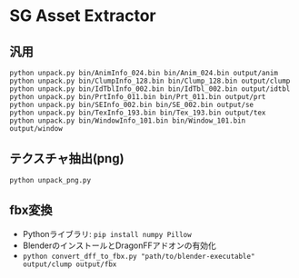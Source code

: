 # SG Asset Extractor
## 汎用
```
python unpack.py bin/AnimInfo_024.bin bin/Anim_024.bin output/anim
python unpack.py bin/ClumpInfo_128.bin bin/Clump_128.bin output/clump
python unpack.py bin/IdTblInfo_002.bin bin/IdTbl_002.bin output/idtbl
python unpack.py bin/PrtInfo_011.bin bin/Prt_011.bin output/prt
python unpack.py bin/SEInfo_002.bin bin/SE_002.bin output/se
python unpack.py bin/TexInfo_193.bin bin/Tex_193.bin output/tex
python unpack.py bin/WindowInfo_101.bin bin/Window_101.bin output/window
```

## テクスチャ抽出(png)

`python unpack_png.py`
  
## fbx変換

* Pythonライブラリ: `pip install numpy Pillow`
* BlenderのインストールとDragonFFアドオンの有効化
* `python convert_dff_to_fbx.py "path/to/blender-executable" output/clump output/fbx`
